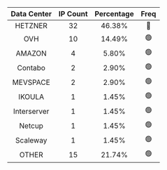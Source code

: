 | Data Center | IP Count | Percentage | Freq |
|:------------:|:--------:|:-----------:|:-----:|
| HETZNER | 32 | 46.38% | 🔴 |
| OVH | 10 | 14.49% | 🟢 |
| AMAZON | 4 | 5.80% | 🟢 |
| Contabo | 2 | 2.90% | 🟢 |
| MEVSPACE | 2 | 2.90% | 🟢 |
| IKOULA | 1 | 1.45% | 🟢 |
| Interserver | 1 | 1.45% | 🟢 |
| Netcup | 1 | 1.45% | 🟢 |
| Scaleway | 1 | 1.45% | 🟢 |
| OTHER | 15 | 21.74% | 🟢 |